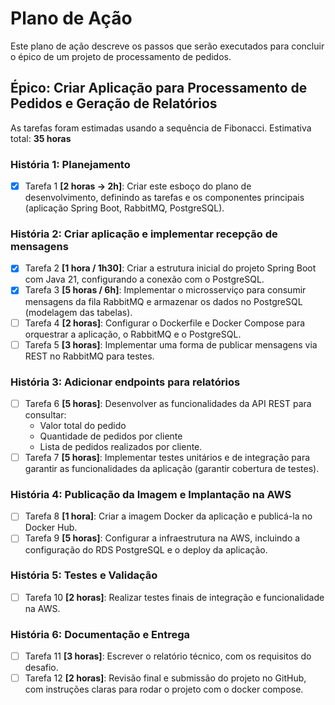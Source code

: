 # Plano de Ação

Este plano de ação descreve os passos que serão executados para concluir o épico de um projeto de processamento de pedidos.

## Épico: Criar Aplicação para Processamento de Pedidos e Geração de Relatórios

As tarefas foram estimadas usando a sequência de Fibonacci.
Estimativa total: **35 horas**

### História 1: Planejamento
- [x] Tarefa 1 **[2 horas -> 2h]**: Criar este esboço do plano de desenvolvimento, definindo as tarefas e os componentes principais (aplicação Spring Boot, RabbitMQ, PostgreSQL).

### História 2: Criar aplicação e implementar recepção de mensagens
- [x] Tarefa 2 **[1 hora / 1h30]**: Criar a estrutura inicial do projeto Spring Boot com Java 21, configurando a conexão com o PostgreSQL.
- [x] Tarefa 3 **[5 horas / 6h]**: Implementar o microsserviço para consumir mensagens da fila RabbitMQ e armazenar os dados no PostgreSQL (modelagem das tabelas).
- [ ] Tarefa 4 **[2 horas]**: Configurar o Dockerfile e Docker Compose para orquestrar a aplicação, o RabbitMQ e o PostgreSQL.
- [ ] Tarefa 5 **[3 horas]**: Implementar uma forma de publicar mensagens via REST no RabbitMQ para testes.

### História 3: Adicionar endpoints para relatórios
- [ ] Tarefa 6 **[5 horas]**: Desenvolver as funcionalidades da API REST para consultar:
  - Valor total do pedido
  - Quantidade de pedidos por cliente
  - Lista de pedidos realizados por cliente.
- [ ] Tarefa 7 **[5 horas]**: Implementar testes unitários e de integração para garantir as funcionalidades da aplicação (garantir cobertura de testes).

### História 4: Publicação da Imagem e Implantação na AWS
- [ ] Tarefa 8 **[1 hora]**: Criar a imagem Docker da aplicação e publicá-la no Docker Hub.
- [ ] Tarefa 9 **[5 horas]**: Configurar a infraestrutura na AWS, incluindo a configuração do RDS PostgreSQL e o deploy da aplicação.

### História 5: Testes e Validação
- [ ] Tarefa 10 **[2 horas]**: Realizar testes finais de integração e funcionalidade na AWS.

### História 6: Documentação e Entrega
- [ ] Tarefa 11 **[3 horas]**: Escrever o relatório técnico, com os requisitos do desafio.
- [ ] Tarefa 12 **[2 horas]**: Revisão final e submissão do projeto no GitHub, com instruções claras para rodar o projeto com o docker compose.